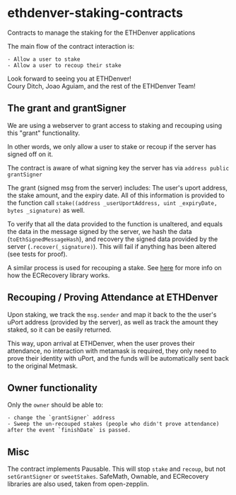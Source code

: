 # ethdenver-staking-contracts

Contracts to manage the staking for the ETHDenver applications

The main flow of the contract interaction is:

    - Allow a user to stake
    - Allow a user to recoup their stake

Look forward to seeing you at ETHDenver!  
Coury Ditch, Joao Aguiam, and the rest of the ETHDenver Team!

## The grant and grantSigner

We are using a webserver to grant access to staking and recouping using this "grant" functionality.  

In other words, we only allow a user to stake or recoup if the server has signed off on it.

The contract is aware of what signing key the server has via `address public grantSigner`

The grant (signed msg from the server) includes: The user's uport address, the stake amount, and the expiry date.
All of this information is provided to the function call `stake((address _userUportAddress, uint _expiryDate, bytes _signature)` as well.

To verify that all the data provided to the function is unaltered, and equals the data in the message signed by the server, we hash the data (`toEthSignedMessageHash`), and recovery the signed data provided by the server (`.recover(_signature)`). This will fail if anything has been altered (see tests for proof).

A similar process is used for recouping a stake. See [here](https://openzeppelin.org/api/docs/ECRecovery.html) for more info on how the ECRecovery library works.

## Recouping / Proving Attendance at ETHDenver

Upon staking, we track the `msg.sender` and map it back to the the user's uPort address (provided by the server), as well as track the amount they staked, so it can be easily returned.

This way, upon arrival at ETHDenver, when the user proves their attendance, no interaction with metamask is required, they only need to prove their identity with uPort, and the funds will be automatically sent back to the original Metmask.

## Owner functionality

Only the `owner` should be able to:

    - change the `grantSigner` address
    - Sweep the un-recouped stakes (people who didn't prove attendance) after the event `finishDate` is passed.

## Misc

The contract implements Pausable. This will stop `stake` and `recoup`, but not `setGrantSigner` or `sweetStakes`.
SafeMath, Ownable, and ECRecovery libraries are also used, taken from open-zepplin.

